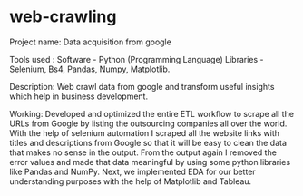 # web-crawling

Project name: Data acquisition from google

Tools used : 
Software - Python (Programming Language)
Libraries - Selenium, Bs4, Pandas, Numpy, Matplotlib.

Description: Web crawl data from google and transform useful insights which help in business development.

Working: Developed and optimized the entire ETL workflow to scrape all the URLs from Google by listing the outsourcing companies all over the world. With the help of selenium automation I scraped all the website links with titles and descriptions from Google so that it will be easy to clean the data that makes no sense in the output. From the output again I removed the error values and made that data meaningful by using some python libraries like Pandas and NumPy. Next, we implemented EDA for our better understanding purposes with the help of Matplotlib and Tableau.
